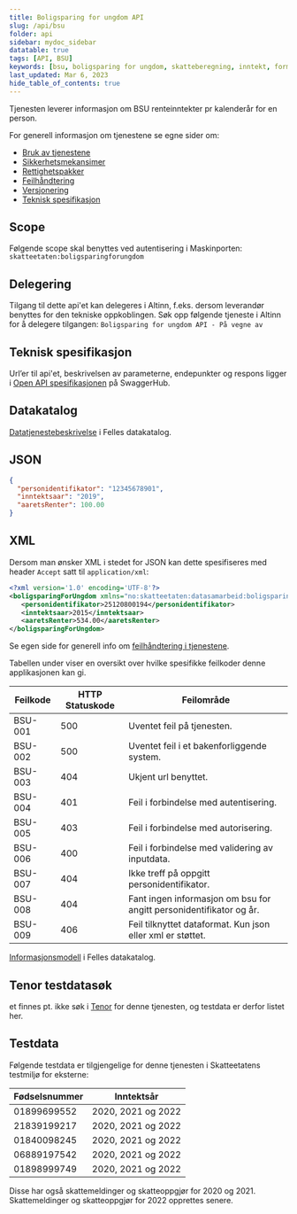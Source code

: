 ```yaml
---
title: Boligsparing for ungdom API
slug: /api/bsu
folder: api
sidebar: mydoc_sidebar
datatable: true
tags: [API, BSU]
keywords: [bsu, boligsparing for ungdom, skatteberegning, inntekt, formue]
last_updated: Mar 6, 2023
hide_table_of_contents: true
---
```

<summary>Tjenesten leverer informasjon om BSU renteinntekter pr kalenderår for en person.</summary>

<Tabs underline={true}>
<TabItem headerText="Om tjenesten" itemKey="itemKey-1" default>

For generell informasjon om tjenestene se egne sider om:
* [Bruk av tjenestene](../om/bruk.md)
* [Sikkerhetsmekansimer](../om/sikkerhet.md)
* [Rettighetspakker](../om/rettighetspakker.md) 
* [Feilhåndtering](../om/feil.md)
* [Versjonering](../om/versjoner.md)
* [Teknisk spesifikasjon](../om/tekniskspesifikasjon.md)

## Scope
Følgende scope skal benyttes ved autentisering i Maskinporten: `skatteetaten:boligsparingforungdom`

## Delegering
Tilgang til dette api'et kan delegeres i Altinn, f.eks. dersom leverandør benyttes for den tekniske oppkoblingen. Søk opp følgende tjeneste i Altinn for å delegere tilgangen: `Boligsparing for ungdom API - På vegne av`

## Teknisk spesifikasjon
Url’er til api'et, beskrivelsen av parameterne, endepunkter og respons ligger i [Open API spesifikasjonen](https://app.swaggerhub.com/apis/Skatteetaten_Deling/boligsparing-for-ungdom-api) på SwaggerHub.

## Datakatalog
[Datatjenestebeskrivelse](https://data.norge.no/dataservices/37b70e5e-b862-3c66-a5f1-4dca6ee30afb) i Felles datakatalog.

</TabItem>
<TabItem headerText="Eksempler" itemKey="itemKey-2">

## JSON

```json
{
  "personidentifikator": "12345678901",
  "inntektsaar": "2019",
  "aaretsRenter": 100.00
}
```

## XML

Dersom man ønsker XML i stedet for JSON kan dette spesifiseres med header `Accept` satt til `application/xml`:

```xml
<?xml version='1.0' encoding='UTF-8'?>
<boligsparingForUngdom xmlns="no:skatteetaten:datasamarbeid:boligsparingforungdom:v1">
   <personidentifikator>25120800194</personidentifikator>
   <inntektsaar>2015</inntektsaar>
   <aaretsRenter>534.00</aaretsRenter>
</boligsparingForUngdom>
```
</TabItem>
<TabItem headerText="Feilkoder" itemKey="itemKey-3">

Se egen side for generell info om [feilhåndtering i tjenestene](../om/feil.md).

Tabellen under viser en oversikt over hvilke spesifikke feilkoder denne applikasjonen kan gi. 

| Feilkode | HTTP Statuskode | Feilområde                                                          |
|----------|-----------------|---------------------------------------------------------------------|
| BSU-001   | 500 | Uventet feil på tjenesten.                                          |
| BSU-002   | 500 | Uventet feil i et bakenforliggende system.                          |
| BSU-003   | 404 | Ukjent url benyttet.                                                |
| BSU-004   | 401 | Feil i forbindelse med autentisering.                               |
| BSU-005   | 403 | Feil i forbindelse med autorisering.                                |
| BSU-006   | 400 | Feil i forbindelse med validering av inputdata.                     |
| BSU-007   | 404 | Ikke treff på oppgitt personidentifikator.                          |
| BSU-008   | 404 | Fant ingen informasjon om bsu for angitt personidentifikator og år. |
| BSU-009   | 406 | Feil tilknyttet dataformat. Kun json eller xml er støttet.          |

</TabItem>
<TabItem headerText="Informasjonsmodell" itemKey="itemKey-4">

[Informasjonsmodell](https://data.norge.no/informationmodels/5d368189-6de9-31a2-b2d6-bc78f4de5f23) i Felles datakatalog.

</TabItem>

<TabItem headerText="Test" itemKey="itemKey-5">

## Tenor testdatasøk
et finnes pt. ikke søk i [Tenor](../test/tenor.md) for denne tjenesten, og testdata er derfor listet her.

## Testdata
Følgende testdata er tilgjengelige for denne tjenesten i Skatteetatens testmiljø for eksterne: 

| Fødselsnummer | Inntektsår |
|---|---|
| 01899699552	| 2020, 2021 og 2022 | 
| 21839199217	| 2020, 2021 og 2022 |
| 01840098245	| 2020, 2021 og 2022 |
| 06889197542	| 2020, 2021 og 2022 |
| 01898999749	| 2020, 2021 og 2022 |

Disse har også skattemeldinger og skatteoppgjør for 2020 og 2021.
Skattemeldinger og skatteoppgjør for 2022 opprettes senere.
  
</TabItem>
</Tabs>
